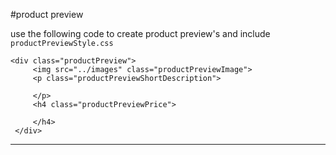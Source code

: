 #product preview


use the following code to create product preview's
and include `productPreviewStyle.css`

    <div class="productPreview">
         <img src="../images" class="productPreviewImage">
         <p class="productPreviewShortDescription">

         </p>
         <h4 class="productPreviewPrice">

         </h4>
     </div>
---
